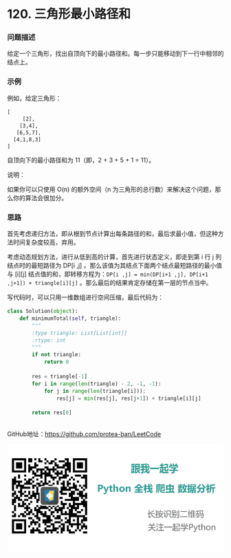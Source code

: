 # 120. 三角形最小路径和

### 问题描述

给定一个三角形，找出自顶向下的最小路径和。每一步只能移动到下一行中相邻的结点上。

### 示例

例如，给定三角形：
```
[
     [2],
    [3,4],
   [6,5,7],
  [4,1,8,3]
]
```
自顶向下的最小路径和为 11（即，2 + 3 + 5 + 1 = 11）。

说明：

如果你可以只使用 O(n) 的额外空间（n 为三角形的总行数）来解决这个问题，那么你的算法会很加分。

### 思路

首先考虑递归方法，即从根到节点计算出每条路径的和，最后求最小值，但这种方法时间复杂度较高，弃用。

考虑动态规划方法，进行从低到高的计算，首先进行状态定义，即走到第 i 行 j 列结点时的最短路径为 DP[i ,j] 。那么该值为其结点下面两个结点最短路径的最小值与 [i][j] 结点值的和，即转移方程为：`DP[i ,j] = min(DP[i+1 ,j], DP[i+1 ,j+1]) + triangle[i][j]` 。那么最后的结果肯定存储在第一层的节点当中。

写代码时，可以只用一维数组进行空间压缩，最后代码为：

```python
class Solution(object):
    def minimumTotal(self, triangle):
        """
        :type triangle: List[List[int]]
        :rtype: int
        """
        if not triangle:
            return 0

        res = triangle[-1]
        for i in range(len(triangle) - 2, -1, -1):
            for j in range(len(triangle[i])):
                res[j] = min(res[j], res[j+1]) + triangle[i][j]

        return res[0]
        
```

GitHub地址：https://github.com/protea-ban/LeetCode

![](https://raw.githubusercontent.com/protea-ban/images/master/PythonStudyTogether.png)